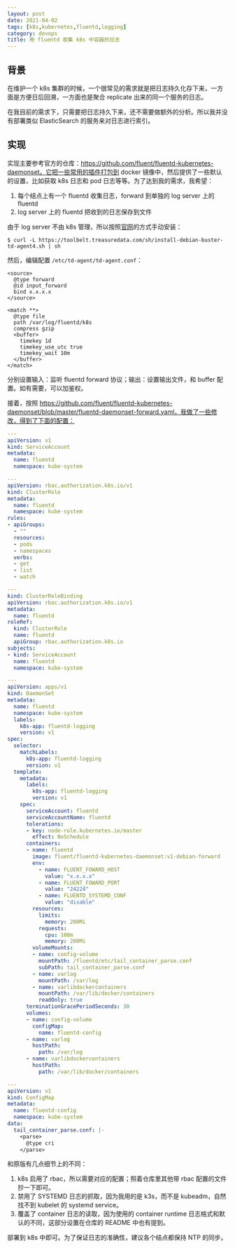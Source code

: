 ```yaml
---
layout: post
date: 2021-04-02
tags: [k8s,kubernetes,fluentd,logging]
category: devops
title: 用 fluentd 收集 k8s 中容器的日志
---
```


## 背景

在维护一个 k8s 集群的时候，一个很常见的需求就是把日志持久化存下来，一方面是方便日后回溯，一方面也是聚合 replicate 出来的同一个服务的日志。

在我目前的需求下，只需要把日志持久下来，还不需要做额外的分析。所以我并没有部署类似 ElasticSearch 的服务来对日志进行索引。

## 实现

实现主要参考官方的仓库：https://github.com/fluent/fluentd-kubernetes-daemonset。它把一些常用的插件打包到 docker 镜像中，然后提供了一些默认的设置，比如获取 k8s 日志和 pod 日志等等。为了达到我的需求，我希望：

1. 每个结点上有一个 fluentd 收集日志，forward 到单独的 log server 上的 fluentd
2. log server 上的 fluentd 把收到的日志保存到文件

由于 log server 不由 k8s 管理，所以按照[官网](https://docs.fluentd.org/installation/install-by-deb)的方式手动安装：

```shell
$ curl -L https://toolbelt.treasuredata.com/sh/install-debian-buster-td-agent4.sh | sh
```

然后，编辑配置 `/etc/td-agent/td-agent.conf`：

```shell
<source>
  @type forward
  @id input_forward
  bind x.x.x.x
</source>

<match **>
  @type file
  path /var/log/fluentd/k8s
  compress gzip
  <buffer>
    timekey 1d
    timekey_use_utc true
    timekey_wait 10m
  </buffer>
</match>
```

分别设置输入：监听 fluentd forward 协议；输出：设置输出文件，和 buffer 配置。如有需要，可以加鉴权。

接着，按照 https://github.com/fluent/fluentd-kubernetes-daemonset/blob/master/fluentd-daemonset-forward.yaml，我做了一些修改，得到了下面的配置：

```yaml
---
apiVersion: v1
kind: ServiceAccount
metadata:
  name: fluentd
  namespace: kube-system

---
apiVersion: rbac.authorization.k8s.io/v1
kind: ClusterRole
metadata:
  name: fluentd
  namespace: kube-system
rules:
- apiGroups:
  - ""
  resources:
  - pods
  - namespaces
  verbs:
  - get
  - list
  - watch

---
kind: ClusterRoleBinding
apiVersion: rbac.authorization.k8s.io/v1
metadata:
  name: fluentd
roleRef:
  kind: ClusterRole
  name: fluentd
  apiGroup: rbac.authorization.k8s.io
subjects:
- kind: ServiceAccount
  name: fluentd
  namespace: kube-system

---
apiVersion: apps/v1
kind: DaemonSet
metadata:
  name: fluentd
  namespace: kube-system
  labels:
    k8s-app: fluentd-logging
    version: v1
spec:
  selector:
    matchLabels:
      k8s-app: fluentd-logging
      version: v1
  template:
    metadata:
      labels:
        k8s-app: fluentd-logging
        version: v1
    spec:
      serviceAccount: fluentd
      serviceAccountName: fluentd
      tolerations:
      - key: node-role.kubernetes.io/master
        effect: NoSchedule
      containers:
      - name: fluentd
        image: fluent/fluentd-kubernetes-daemonset:v1-debian-forward
        env:
          - name: FLUENT_FOWARD_HOST
            value: "x.x.x.x"
          - name: FLUENT_FOWARD_PORT
            value: "24224"
          - name: FLUENTD_SYSTEMD_CONF
            value: "disable"
        resources:
          limits:
            memory: 200Mi
          requests:
            cpu: 100m
            memory: 200Mi
        volumeMounts:
        - name: config-volume
          mountPath: /fluentd/etc/tail_container_parse.conf
          subPath: tail_container_parse.conf
        - name: varlog
          mountPath: /var/log
        - name: varlibdockercontainers
          mountPath: /var/lib/docker/containers
          readOnly: true
      terminationGracePeriodSeconds: 30
      volumes:
      - name: config-volume
        configMap:
          name: fluentd-config
      - name: varlog
        hostPath:
          path: /var/log
      - name: varlibdockercontainers
        hostPath:
          path: /var/lib/docker/containers

---
apiVersion: v1
kind: ConfigMap
metadata:
  name: fluentd-config
  namespace: kube-system
data:
  tail_container_parse.conf: |-
    <parse>
      @type cri
    </parse>
```

和原版有几点细节上的不同：

1. k8s 启用了 rbac，所以需要对应的配置；照着仓库里其他带 rbac 配置的文件抄一下即可。
2. 禁用了 SYSTEMD 日志的抓取，因为我用的是 k3s，而不是 kubeadm，自然找不到 kubelet 的 systemd service。
3. 覆盖了 container 日志的读取，因为使用的 container runtime 日志格式和默认的不同，这部分设置在仓库的 README 中也有提到。

部署到 k8s 中即可。为了保证日志的准确性，建议各个结点都保持 NTP 的同步。
